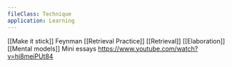 ```yaml
---
fileClass: Technique
application: Learning
---
```

[[Make it stick]]
Feynman
[[Retrieval Practice]]
[[Retrieval]]
[[Elaboration]]
[[Mental models]]
Mini essays https://www.youtube.com/watch?v=hi8meiPUt84